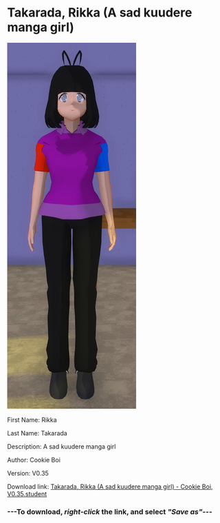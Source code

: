 # Takarada, Rikka (A sad kuudere manga girl)

<img src = "https://raw.githubusercontent.com/Arbiter1223/Daigaku-Gurashi-Custom-Students/master/Students/Files/Takarada%2C%20Rikka%20(A%20sad%20kuudere%20manga%20girl).png">

First Name: Rikka

Last Name: Takarada

Description: A sad kuudere manga girl

Author: Cookie Boi

Version: V0.35

Download link: <a href="https://raw.githubusercontent.com/Arbiter1223/Daigaku-Gurashi-Custom-Students/master/Students/Files/Takarada%2C%20Rikka%20(A%20sad%20kuudere%20manga%20girl)%20-%20Cookie%20Boi%2C%20V0.35.student">Takarada, Rikka (A sad kuudere manga girl) - Cookie Boi, V0.35.student</a>

### ---**To download, _right-click_ the link, and select _"Save as"_**---
